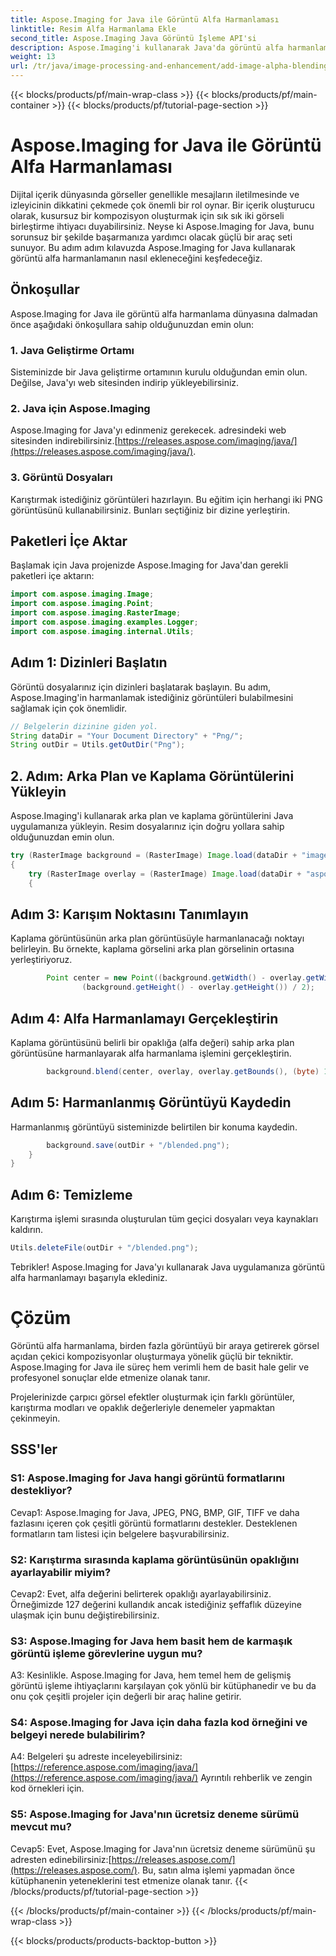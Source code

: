 ```yaml
---
title: Aspose.Imaging for Java ile Görüntü Alfa Harmanlaması
linktitle: Resim Alfa Harmanlama Ekle
second_title: Aspose.Imaging Java Görüntü İşleme API'si
description: Aspose.Imaging'i kullanarak Java'da görüntü alfa harmanlamanın nasıl ekleneceğini öğrenin. Adım adım rehberlikle çarpıcı görsel efektler oluşturun.
weight: 13
url: /tr/java/image-processing-and-enhancement/add-image-alpha-blending/
---
```


{{< blocks/products/pf/main-wrap-class >}}
{{< blocks/products/pf/main-container >}}
{{< blocks/products/pf/tutorial-page-section >}}

# Aspose.Imaging for Java ile Görüntü Alfa Harmanlaması

Dijital içerik dünyasında görseller genellikle mesajların iletilmesinde ve izleyicinin dikkatini çekmede çok önemli bir rol oynar. Bir içerik oluşturucu olarak, kusursuz bir kompozisyon oluşturmak için sık sık iki görseli birleştirme ihtiyacı duyabilirsiniz. Neyse ki Aspose.Imaging for Java, bunu sorunsuz bir şekilde başarmanıza yardımcı olacak güçlü bir araç seti sunuyor. Bu adım adım kılavuzda Aspose.Imaging for Java kullanarak görüntü alfa harmanlamanın nasıl ekleneceğini keşfedeceğiz.

## Önkoşullar

Aspose.Imaging for Java ile görüntü alfa harmanlama dünyasına dalmadan önce aşağıdaki önkoşullara sahip olduğunuzdan emin olun:

### 1. Java Geliştirme Ortamı
Sisteminizde bir Java geliştirme ortamının kurulu olduğundan emin olun. Değilse, Java'yı web sitesinden indirip yükleyebilirsiniz.

### 2. Java için Aspose.Imaging
Aspose.Imaging for Java'yı edinmeniz gerekecek. adresindeki web sitesinden indirebilirsiniz.[https://releases.aspose.com/imaging/java/](https://releases.aspose.com/imaging/java/).

### 3. Görüntü Dosyaları
Karıştırmak istediğiniz görüntüleri hazırlayın. Bu eğitim için herhangi iki PNG görüntüsünü kullanabilirsiniz. Bunları seçtiğiniz bir dizine yerleştirin.

## Paketleri İçe Aktar

Başlamak için Java projenizde Aspose.Imaging for Java'dan gerekli paketleri içe aktarın:

```java
import com.aspose.imaging.Image;
import com.aspose.imaging.Point;
import com.aspose.imaging.RasterImage;
import com.aspose.imaging.examples.Logger;
import com.aspose.imaging.internal.Utils;
```

## Adım 1: Dizinleri Başlatın

Görüntü dosyalarınız için dizinleri başlatarak başlayın. Bu adım, Aspose.Imaging'in harmanlamak istediğiniz görüntüleri bulabilmesini sağlamak için çok önemlidir.

```java
// Belgelerin dizinine giden yol.
String dataDir = "Your Document Directory" + "Png/";
String outDir = Utils.getOutDir("Png");
```

## 2. Adım: Arka Plan ve Kaplama Görüntülerini Yükleyin

Aspose.Imaging'i kullanarak arka plan ve kaplama görüntülerini Java uygulamanıza yükleyin. Resim dosyalarınız için doğru yollara sahip olduğunuzdan emin olun.

```java
try (RasterImage background = (RasterImage) Image.load(dataDir + "image0.png"))
{
    try (RasterImage overlay = (RasterImage) Image.load(dataDir + "aspose_logo.png"))
    {
```

## Adım 3: Karışım Noktasını Tanımlayın

Kaplama görüntüsünün arka plan görüntüsüyle harmanlanacağı noktayı belirleyin. Bu örnekte, kaplama görselini arka plan görselinin ortasına yerleştiriyoruz.

```java
        Point center = new Point((background.getWidth() - overlay.getWidth()) / 2,
                (background.getHeight() - overlay.getHeight()) / 2);
```

## Adım 4: Alfa Harmanlamayı Gerçekleştirin

Kaplama görüntüsünü belirli bir opaklığa (alfa değeri) sahip arka plan görüntüsüne harmanlayarak alfa harmanlama işlemini gerçekleştirin.

```java
        background.blend(center, overlay, overlay.getBounds(), (byte) 127);
```

## Adım 5: Harmanlanmış Görüntüyü Kaydedin

Harmanlanmış görüntüyü sisteminizde belirtilen bir konuma kaydedin.

```java
        background.save(outDir + "/blended.png");
    }
}
```

## Adım 6: Temizleme

Karıştırma işlemi sırasında oluşturulan tüm geçici dosyaları veya kaynakları kaldırın.

```java
Utils.deleteFile(outDir + "/blended.png");
```

Tebrikler! Aspose.Imaging for Java'yı kullanarak Java uygulamanıza görüntü alfa harmanlamayı başarıyla eklediniz.

# Çözüm

Görüntü alfa harmanlama, birden fazla görüntüyü bir araya getirerek görsel açıdan çekici kompozisyonlar oluşturmaya yönelik güçlü bir tekniktir. Aspose.Imaging for Java ile süreç hem verimli hem de basit hale gelir ve profesyonel sonuçlar elde etmenize olanak tanır.

Projelerinizde çarpıcı görsel efektler oluşturmak için farklı görüntüler, karıştırma modları ve opaklık değerleriyle denemeler yapmaktan çekinmeyin.

## SSS'ler

### S1: Aspose.Imaging for Java hangi görüntü formatlarını destekliyor?

Cevap1: Aspose.Imaging for Java, JPEG, PNG, BMP, GIF, TIFF ve daha fazlasını içeren çok çeşitli görüntü formatlarını destekler. Desteklenen formatların tam listesi için belgelere başvurabilirsiniz.

### S2: Karıştırma sırasında kaplama görüntüsünün opaklığını ayarlayabilir miyim?

Cevap2: Evet, alfa değerini belirterek opaklığı ayarlayabilirsiniz. Örneğimizde 127 değerini kullandık ancak istediğiniz şeffaflık düzeyine ulaşmak için bunu değiştirebilirsiniz.

### S3: Aspose.Imaging for Java hem basit hem de karmaşık görüntü işleme görevlerine uygun mu?

A3: Kesinlikle. Aspose.Imaging for Java, hem temel hem de gelişmiş görüntü işleme ihtiyaçlarını karşılayan çok yönlü bir kütüphanedir ve bu da onu çok çeşitli projeler için değerli bir araç haline getirir.

### S4: Aspose.Imaging for Java için daha fazla kod örneğini ve belgeyi nerede bulabilirim?

 A4: Belgeleri şu adreste inceleyebilirsiniz:[https://reference.aspose.com/imaging/java/](https://reference.aspose.com/imaging/java/) Ayrıntılı rehberlik ve zengin kod örnekleri için.

### S5: Aspose.Imaging for Java'nın ücretsiz deneme sürümü mevcut mu?

 Cevap5: Evet, Aspose.Imaging for Java'nın ücretsiz deneme sürümünü şu adresten edinebilirsiniz:[https://releases.aspose.com/](https://releases.aspose.com/). Bu, satın alma işlemi yapmadan önce kütüphanenin yeteneklerini test etmenize olanak tanır.
{{< /blocks/products/pf/tutorial-page-section >}}

{{< /blocks/products/pf/main-container >}}
{{< /blocks/products/pf/main-wrap-class >}}

{{< blocks/products/products-backtop-button >}}
